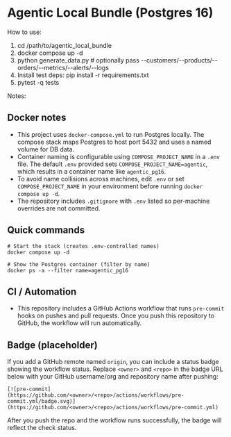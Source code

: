Agentic Local Bundle (Postgres 16)
==================================

How to use:
1. cd /path/to/agentic_local_bundle
2. docker compose up -d
3. python generate_data.py   # optionally pass --customers/--products/--orders/--metrics/--alerts/--logs
4. Install test deps: pip install -r requirements.txt
5. pytest -q tests

Notes:

Docker notes
------------

- This project uses `docker-compose.yml` to run Postgres locally. The compose stack maps Postgres to host port 5432 and uses a named volume for DB data.
- Container naming is configurable using `COMPOSE_PROJECT_NAME` in a `.env` file. The default `.env` provided sets `COMPOSE_PROJECT_NAME=agentic`, which results in a container name like `agentic_pg16`.
- To avoid name collisions across machines, edit `.env` or set `COMPOSE_PROJECT_NAME` in your environment before running `docker compose up -d`.
- The repository includes `.gitignore` with `.env` listed so per-machine overrides are not committed.

Quick commands
--------------

```fish
# Start the stack (creates .env-controlled names)
docker compose up -d

# Show the Postgres container (filter by name)
docker ps -a --filter name=agentic_pg16
```

CI / Automation
---------------

- This repository includes a GitHub Actions workflow that runs `pre-commit` hooks on pushes and pull requests. Once you push this repository to GitHub, the workflow will run automatically.

Badge (placeholder)
-------------------

If you add a GitHub remote named `origin`, you can include a status badge showing the workflow status. Replace `<owner>` and `<repo>` in the badge URL below with your GitHub username/org and repository name after pushing:

```
[![pre-commit](https://github.com/<owner>/<repo>/actions/workflows/pre-commit.yml/badge.svg)](https://github.com/<owner>/<repo>/actions/workflows/pre-commit.yml)
```

After you push the repo and the workflow runs successfully, the badge will reflect the check status.
